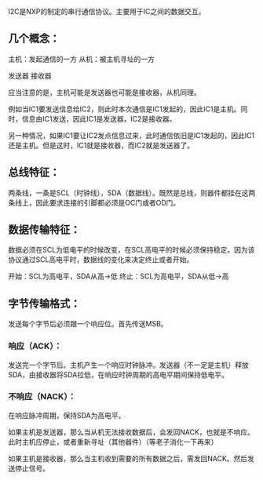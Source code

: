 I2C是NXP的制定的串行通信协议。主要用于IC之间的数据交互。

## 几个概念：
主机：发起通信的一方
从机：被主机寻址的一方

发送器
接收器

应当注意的是，主机可能是发送器也可能是接收器，从机同理。

例如当IC1要发送信息给IC2，则此时本次通信是IC1发起的，因此IC1是主机。同时，信息由IC1发送，因此IC1是发送器，IC2是接收器。

另一种情况，如果IC1要让IC2发点信息过来，此时通信依旧是IC1发起的，因此IC1还是主机。但是这时，IC1就是接收器，而IC2就是发送器了。


## 总线特征：
两条线，一条是SCL（时钟线），SDA（数据线）。既然是总线，则器件都挂在这两条线上，因此要求连接的引脚都必须是OC门或者OD门。

## 数据传输特征：
数据必须在SCL为低电平的时候改变，在SCL高电平的时候必须保持稳定。因为该协议通过SCL高电平时，数据线的变化来决定终止或者开始。

开始：SCL为高电平，SDA从高->低
终止：SCL为高电平，SDA从低->高



## 字节传输格式：
发送每个字节后必须跟一个响应位。首先传送MSB。

### 响应（ACK）：
发送完一个字节后。主机产生一个响应时钟脉冲。发送器（不一定是主机）释放SDA，由接收器将SDA拉低，在响应时钟周期的高电平期间保持低电平。

### 不响应（NACK）：
在响应脉冲周期，保持SDA为高电平。


如果主机是发送器，那么当从机无法接收数据后，会发回NACK，也就是不响应。此时主机应停止，或者重新寻址（其他器件）（等老子消化一下再来）

如果主机是接收器，那么当主机收到需要的所有数据之后，需发回NACK。然后发送停止信号。








